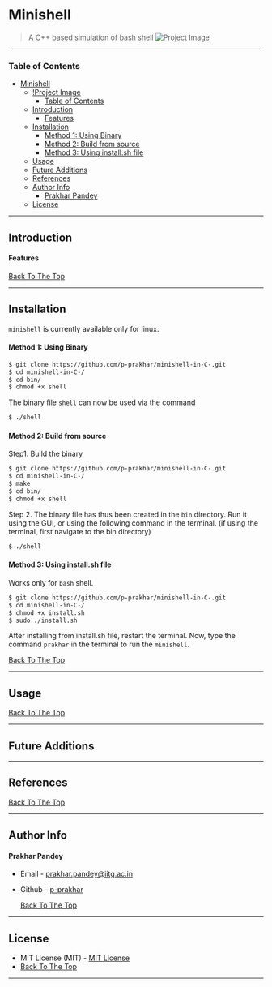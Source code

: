 # Minishell
> A C++ based simulation of bash shell
![Project Image](assets/banner.jpg)
---

### Table of Contents

- [Minishell](#minishell)
  - [!Project Image](#)
    - [Table of Contents](#table-of-contents)
  - [Introduction](#introduction)
      - [Features](#features)
  - [Installation](#installation)
      - [Method 1: Using Binary](#method-1-using-binary)
      - [Method 2: Build from source](#method-2-build-from-source)
      - [Method 3: Using install.sh file](#method-3-using-installsh-file)
  - [Usage](#usage)
  - [Future Additions](#future-additions)
  - [References](#references)
  - [Author Info](#author-info)
      - [Prakhar Pandey](#prakhar-pandey)
  - [License](#license)

---

## Introduction

#### Features




 

[Back To The Top](#minishell)

---


## Installation

`minishell` is currently available only for linux.

#### Method 1: Using Binary 

```bash
$ git clone https://github.com/p-prakhar/minishell-in-C-.git
$ cd minishell-in-C-/
$ cd bin/
$ chmod +x shell
```

The binary file `shell` can now be used via the command
```bash
$ ./shell
```

#### Method 2: Build from source

Step1. Build the binary

```bash
$ git clone https://github.com/p-prakhar/minishell-in-C-.git
$ cd minishell-in-C-/
$ make
$ cd bin/
$ chmod +x shell
```

Step 2. The binary file has thus been created in the `bin` directory.
Run it using the GUI, or using the following command in the terminal.
(if using the terminal, first navigate to the bin directory)

```bash
$ ./shell
```

#### Method 3: Using install.sh file
Works only for `bash` shell.

```bash
$ git clone https://github.com/p-prakhar/minishell-in-C-.git
$ cd minishell-in-C-/
$ chmod +x install.sh
$ sudo ./install.sh 
```
After installing from install.sh file, restart the terminal. Now, type the command `prakhar` in the terminal to run the `minishell`.

[Back To The Top](#minishell)

---

## Usage






[Back To The Top](#minishell)


---
## Future Additions


---


## References



[Back To The Top](#minishell)

---

## Author Info

#### Prakhar Pandey

- Email - [prakhar.pandey@iitg.ac.in](mailto:prakhar.pandey@iitg.ac.in)
- Github - [p-prakhar](https://github.com/p-prakhar)
  
  [Back To The Top](#minishell)

---

## License

- MIT License (MIT) - [MIT License](LICENSE)
- 
    [Back To The Top](#minishell)
---
